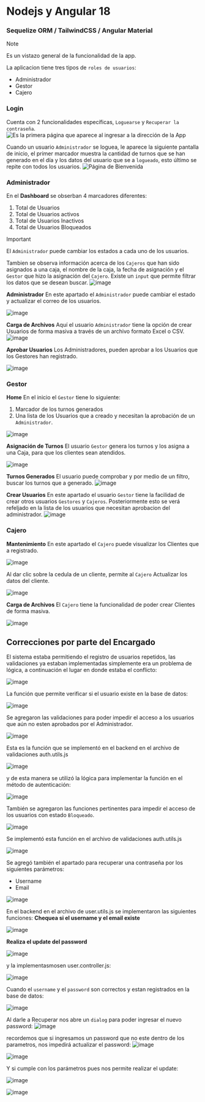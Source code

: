 # Nodejs y Angular 18
### Sequelize ORM / TailwindCSS / Angular Material
> [!NOTE]
> Es un vistazo general de la funcionalidad de la app.

La aplicacion tiene tres tipos de `roles de usuarios`:
* Administrador
* Gestor
* Cajero
### Login
Cuenta con 2 funcionalidades específicas, `Loguearse` y `Recuperar la contraseña`.
![Es la primera página que aparece al ingresar a la dirección de la App](https://github.com/user-attachments/assets/30d419b2-18dd-43bb-971c-98529af33238)

Cuando un usuario `Administrador` se loguea, le aparece la siguiente pantalla de inicio, el primer marcador muestra la cantidad de turnos que se han generado en el día y los datos del usuario que se a `logueado`, esto último se repite con todos los usuarios.
![Página de Bienvenida](https://github.com/user-attachments/assets/73014a35-4735-4b3b-983c-f4c94e577c25)

### Administrador
En el **Dashboard** se obserban 4 marcadores diferentes:
1. Total de Usuarios
2. Total de Usuarios activos
3. Total de Usuarios Inactivos
4. Total de Usuarios Bloqueados
> [!IMPORTANT]
> El `Administrador` puede cambiar los estados a cada uno de los usuarios.

Tambien se observa información acerca de los `Cajeros` que han sido asignados a una caja, el nombre de la caja, la fecha de asignación y el `Gestor` que hizo la asignación del `Cajero`. Existe un `input` que permite filtrar los datos que se desean buscar.
![image](https://github.com/user-attachments/assets/e5b7504a-8c2d-48ae-b7fa-717985aaa008)

**Administrador** 
En este apartado el `Administrador` puede cambiar el estado y actualizar el correo de los usuarios.

![image](https://github.com/user-attachments/assets/441a7229-b258-4f49-931b-abb4d256a7f6)

**Carga de Archivos** 
Aquí el usuario `Administrador` tiene la opción de crear Usuarios de forma masiva a través de un archivo formato Excel o CSV.
![image](https://github.com/user-attachments/assets/c5ddf70d-b70c-43f9-b2a0-c8b4f3c8ca22)

**Aprobar Usuarios**
Los Administradores, pueden aprobar a los Usuarios que los Gestores han registrado.

![image](https://github.com/user-attachments/assets/ff4feb35-d86f-46d8-9283-a4ff154e31bd)

### Gestor
**Home**
En el inicio el `Gestor` tiene lo siguiente:
1. Marcador de los turnos generados
2. Una lista de los Usuarios que a creado y necesitan la aprobación de un `Administrador`.

![image](https://github.com/user-attachments/assets/fbdc70af-3631-4732-b5e8-6d5b2b3aeda9)

**Asignación de Turnos**
El usuario `Gestor` genera los turnos y los asigna a una Caja, para que los clientes sean atendidos.

![image](https://github.com/user-attachments/assets/26c7a98d-3460-48dd-a852-af6276fdd272)

**Turnos Generados**
El usuario puede comprobar y por medio de un filtro, buscar los turnos que a generado.
![image](https://github.com/user-attachments/assets/e4a6aea1-a87e-4e00-9363-820fa7362aac)

**Crear Usuarios**
En este apartado el usuario `Gestor` tiene la facilidad de crear otros usuarios `Gestores` y `Cajeros`. Posteriormente esto se verá refeljado en la lista de los usuarios que necesitan aprobacion del administrador.
![image](https://github.com/user-attachments/assets/9426cd04-4f7f-4d3b-a5f4-c9ec8da0448d)

### Cajero 
**Mantenimiento**
En este apartado el `Cajero` puede visualizar los Clientes que a registrado.

![image](https://github.com/user-attachments/assets/89a30141-dd07-4cf4-8787-4ee9b9fbe841)

Al dar clic sobre la cedula de un cliente, permite al `Cajero` Actualizar los datos del cliente.

![image](https://github.com/user-attachments/assets/18937709-1b0f-460e-a738-e949cb554fa0)

**Carga de Archivos**
El `Cajero` tiene la funcionalidad de poder crear Clientes de forma masiva.

![image](https://github.com/user-attachments/assets/e82ba40a-6005-4b2f-9cfe-1cd17950ca71)

## Correcciones por parte del Encargado

El sistema estaba permitiendo el registro de usuarios repetidos, las validaciones ya estaban implementadas simplemente era un problema de lógica, a continuación el lugar en donde estaba el conflicto:

![image](https://github.com/user-attachments/assets/bb1a9b0e-ad75-4c13-9267-8509f9ae70d2)

La función que permite verificar si el usuario existe en la base de datos:

![image](https://github.com/user-attachments/assets/3bf1899f-8b63-4c81-9ae7-3c3e9f8dd90c)

Se agregaron las validaciones para poder impedir el acceso a los usuarios que aún no esten aprobados por el Administrador.

![image](https://github.com/user-attachments/assets/0a15f6c1-e948-41a7-87f5-5ce3d7e7c971)

Esta es la función que se implementó en el backend en el archivo de validaciones auth.utils.js

![image](https://github.com/user-attachments/assets/5c5d0c3d-8d0e-41a9-b1d3-3dbc22d1ecb4)

y de esta manera se utilizó la lógica para implementar la función en el método de autenticación:

![image](https://github.com/user-attachments/assets/93636861-cc5d-4aae-81b5-3b4209aa6144)

También se agregaron las funciones pertinentes para impedir el acceso de los usuarios con estado `Bloqueado`.

![image](https://github.com/user-attachments/assets/42f121ea-a6b6-4aad-94df-601f0c63ba08)

Se implementó esta función en el archivo de validaciones auth.utils.js

![image](https://github.com/user-attachments/assets/07bc54c3-d767-4671-a330-17c648811c62)

Se agregó también el apartado para recuperar una contraseña por los siguientes parámetros:
* Username
* Email

![image](https://github.com/user-attachments/assets/e9ef90f9-2624-4af3-9dbe-0687d4fbfbf4)

En el backend en el archivo de user.utils.js se implementaron las siguientes funciones:
**Chequea si el username y el email existe**

![image](https://github.com/user-attachments/assets/a08ea713-291b-4af1-8a8a-6dd7a1743a10)

**Realiza el update del password**

![image](https://github.com/user-attachments/assets/2c337bd0-3f34-4805-87b2-3f659ee771f4)

y la implementasmosen user.controller.js:

![image](https://github.com/user-attachments/assets/c77c065e-de00-4283-aaf7-44d886212045)

Cuando el `username` y el `password` son correctos y estan registrados en la base de datos:

![image](https://github.com/user-attachments/assets/8b148404-8fbe-47bd-ac0a-0c5276c6d24d)

Al darle a Recuperar nos abre un `dialog` para poder ingresar el nuevo password:
![image](https://github.com/user-attachments/assets/37cdea37-ea34-4033-a179-a08452f192f8)

recordemos que si ingresamos un password que no este dentro de los parametros, nos impedirá actualizar el password:
![image](https://github.com/user-attachments/assets/ddaad69e-83ec-46e2-8faf-8b88c725c485)

![image](https://github.com/user-attachments/assets/44bde4f0-e6a0-447c-b499-fae3ab002f54)

Y si cumple con los parámetros pues nos permite realizar el update:

![image](https://github.com/user-attachments/assets/59589256-7b9d-4bca-a464-9e32c22b1927)



![image](https://github.com/user-attachments/assets/c57cf708-2649-4699-84d8-d5d344305ac5)










